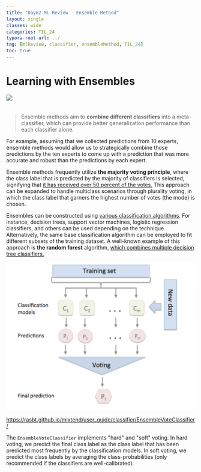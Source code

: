 ```yaml
---
title: "Day62 ML Review - Ensemble Method"
layout: single
classes: wide
categories: TIL_24
typora-root-url: ../
tag: [mlReview, classifier, ensembleMethod, TIL_24]
toc: true 
---
```


# Learning with Ensembles

<img src="/blog/images/2024-08-26-TIL24_Day62/E2D2229F-024D-4B3C-8AE4-798A6AE4C781.jpeg"><br><br>

> Ensemble methods aim to **combine different classifiers** into a meta-classifier, which can provide better generalization performance than each classifier alone.

For example, assuming that we collected predictions from 10 experts, ensemble methods would allow us to strategically combine those predictions by the ten experts to come up with a prediction that was more accurate and robust than the predictions by each expert. 



Ensemble methods frequently utilize **the majority voting principle**, where the class label that is predicted by the majority of classifiers is selected, signifying that <u>it has received over 50 percent of the votes.</u> This approach can be expanded to handle multiclass scenarios through plurality voting, in which the class label that garners the highest number of votes (the mode) is chosen.

Ensembles can be constructed using <u>various classification algorithms</u>. For instance, decision trees, support vector machines, logistic regression classifiers, and others can be used depending on the technique. Alternatively, the same base classification algorithm can be employed to fit different subsets of the training dataset. A well-known example of this approach is **the random forest** algorithm, <u>which combines multiple decision tree classifiers.</u>



![image-20240910132901551](/images/2024-08-26-TIL24_Day62/image-20240910132901551.png)

https://rasbt.github.io/mlxtend/user_guide/classifier/EnsembleVoteClassifier/

The `EnsembleVoteClassifier` implements "hard" and "soft" voting. In hard voting, we predict the final class label as the class label that has been predicted most frequently by the classification models. In soft voting, we predict the class labels by averaging the class-probabilities (only recommended if the classifiers are well-calibrated).
